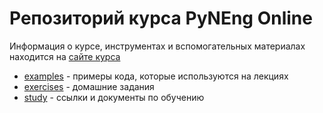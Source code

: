 # Репозиторий курса PyNEng Online

Информация о курсе, инструментах и вспомогательных материалах находится на [сайте курса](https://pyneng.github.io/)


* [examples](https://github.com/pyneng/pyneng-online-jun-jul-2017/tree/master/examples) - примеры кода, которые используются на лекциях
* [exercises](https://github.com/pyneng/pyneng-online-jun-jul-2017/tree/master/exercises) - домашние задания
* [study](https://github.com/pyneng/pyneng-online-jun-jul-2017/tree/master/study) - ссылки и документы по обучению

